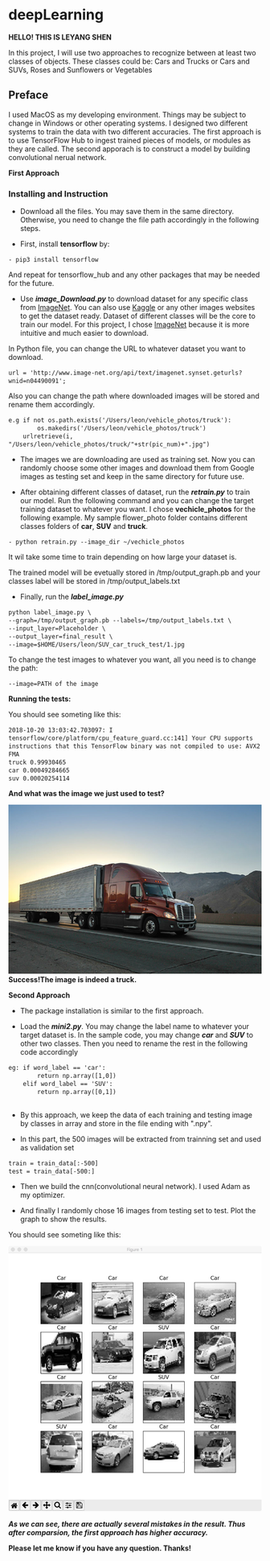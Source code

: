 # deepLearning
**HELLO! THIS IS LEYANG SHEN**

In this project, I will use two approaches to recognize between at least two classes of objects. These classes could be: Cars and Trucks or Cars and SUVs, Roses and Sunflowers or Vegetables

## Preface

I used MacOS as my developing environment. Things may be subject to change in Windows or other operating systems. I designed two different systems to train the data with two different accuracies. The first approach is to use TensorFlow Hub to ingest trained pieces of models, or modules as they are called. The second apporach is to construct a model by building convolutional nerual network. 

**First Approach**

### Installing and Instruction

- Download all the files. You may save them in the same directory. Otherwise, you need to change the file path accordingly in the following steps.

- First, install **tensorflow** by:

```
- pip3 install tensorflow
```

And repeat for tensorflow_hub and any other packages that may be needed for the future. 

- Use **_image_Download.py_** to download dataset for any specific class from [ImageNet](http://www.image-net.org/). You can also use [Kaggle](https://www.kaggle.com/) or any other images websites to get the dataset ready. Dataset of different classes will be the core to train our model. For this project, I chose [ImageNet](http://www.image-net.org/) because it is more intuitive and much easier to download.  

In Python file, you can change the URL to whatever dataset you want to download. 
```
url = 'http://www.image-net.org/api/text/imagenet.synset.geturls?wnid=n04490091';
```
Also you can change the path where downloaded images will be stored and rename them accordingly.
```
e.g if not os.path.exists('/Users/leon/vehicle_photos/truck'):
        os.makedirs('/Users/leon/vehicle_photos/truck')
    urlretrieve(i, "/Users/leon/vehicle_photos/truck/"+str(pic_num)+".jpg")
```

* The images we are downloading are used as training set. Now you can randomly choose some other images and download them from Google images as testing set and keep in the same directory for future use.

- After obtaining different classes of dataset, run the **_retrain.py_** to train our model. Run the following command and you can change the target training dataset to whatever you want. I chose **vechicle_photos** for the following example. My sample flower_photo folder contains different classes folders of **car**, **SUV** and **truck**.
```
- python retrain.py --image_dir ~/vechicle_photos
```

It wil take some time to train depending on how large your dataset is. 

The trained model will be evetually stored in /tmp/output_graph.pb and your classes label will be stored in /tmp/output_labels.txt

- Finally, run the **_label_image.py_** 
```
python label_image.py \
--graph=/tmp/output_graph.pb --labels=/tmp/output_labels.txt \
--input_layer=Placeholder \
--output_layer=final_result \
--image=$HOME/Users/leon/SUV_car_truck_test/1.jpg
```
To change the test images to whatever you want, all you need is to change the path:
```
--image=PATH of the image
```
**Running the tests:** 

You should see someting like this:
```
2018-10-20 13:03:42.703097: I tensorflow/core/platform/cpu_feature_guard.cc:141] Your CPU supports instructions that this TensorFlow binary was not compiled to use: AVX2 FMA
truck 0.99930465
car 0.00049284665
suv 0.00020254114
```

**And what was the image we just used to test?**

![Alt text](https://github.com/leonshen95/deepLearning/blob/master/1.jpg?raw=true)
**Success!The image is indeed a truck.**



**Second Approach** 

- The package installation is similar to the first approach.

- Load the **_mini2.py_**. You may change the label name to whatever your target dataset is. In the sample code, you may change **_car_** and **_SUV_** to other two classes. Then you need to rename the rest in the following code accordingly
```
eg: if word_label == 'car':
        return np.array([1,0])
    elif word_label == 'SUV':
        return np.array([0,1])
  
```
- By this approach, we keep the data of each training and testing image by classes in array and store in the file ending with ".npy". 

- In this part, the 500 images will be extracted from trainning set and used as validation set
```
train = train_data[:-500]
test = train_data[-500:]
```

- Then we build the cnn(convolutional neural network). I used Adam as my optimizer.


- And finally I randomly chose 16 images from testing set to test. Plot the graph to show the results.

You should see someting like this:

![Alt text](https://github.com/leonshen95/deepLearning/blob/master/test.jpeg?raw=true)


**_As we can see, there are actually several mistakes in the result. Thus after comparsion, the first approach has higher accuracy._**

**Please let me know if you have any question. Thanks!**
